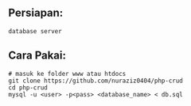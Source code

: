 ## Persiapan:
`database server`

## Cara Pakai:

```
# masuk ke folder www atau htdocs
git clone https://github.com/nuraziz0404/php-crud
cd php-crud
mysql -u <user> -p<pass> <database_name> < db.sql
```